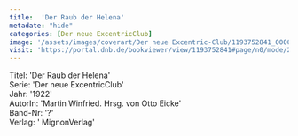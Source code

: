 ```yaml
---
title:  'Der Raub der Helena'
metadate: "hide"
categories: [Der neue ExcentricClub]
image: '/assets/images/coverart/Der neue Excentric-Club/1193752841_00000010.jpg'
visit: 'https://portal.dnb.de/bookviewer/view/1193752841#page/n0/mode/2up'
---
```

Titel: 'Der Raub der Helena' <br>
Serie: 'Der neue ExcentricClub' <br>
Jahr: '1922' <br>
AutorIn: 'Martin Winfried. Hrsg. von Otto Eicke' <br>
Band-Nr: '?' <br>
Verlag: ' MignonVerlag'